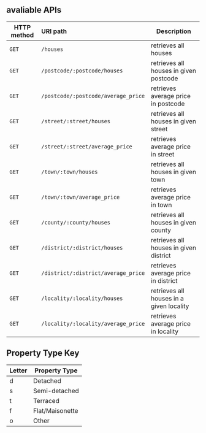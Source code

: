 ## avaliable APIs

| HTTP method | URI path                            | Description                              |
| ----------- | :---------------------------------- | ---------------------------------------- |
| `GET`       | `/houses`                           | retrieves all houses                     |
| `GET`       | `/postcode/:postcode/houses`        | retrieves all houses in given postcode   |
| `GET`       | `/postcode/:postcode/average_price` | retrieves average price in postcode      |
| `GET`       | `/street/:street/houses`            | retrieves all houses in given street     |
| `GET`       | `/street/:street/average_price`     | retrieves average price in street        |
| `GET`       | `/town/:town/houses`                | retrieves all houses in given town       |
| `GET`       | `/town/:town/average_price`         | retrieves average price in town          |
| `GET`       | `/county/:county/houses`            | retrieves all houses in given county     |
| `GET`       | `/district/:district/houses`        | retrieves all houses in given district   |
| `GET`       | `/district/:district/average_price` | retrieves average price in district      |
| `GET`       | `/locality/:locality/houses`        | retrieves all houses in a given locality |
| `GET`       | `/locality/:locality/average_price` | retrieves average price in locality      |


## Property Type Key

| Letter | Property Type   |
| ------ | --------------- |
| d      | Detached        |
| s      | Semi-detached   |
| t      | Terraced        |
| f      | Flat/Maisonette |
| o      | Other           |
